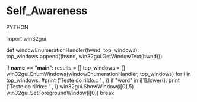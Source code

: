 # Self_Awareness



PYTHON


import win32gui
 
def windowEnumerationHandler(hwnd, top_windows):
    top_windows.append((hwnd, win32gui.GetWindowText(hwnd)))

if __name__ == "__main__":
    results = []
    top_windows = []
    win32gui.EnumWindows(windowEnumerationHandler, top_windows)
    for i in top_windows:
		#print ('Teste do rildo::: ' , i)
        if "word" in i[1].lower():
            print ('Teste do rildo::: ' , i)
            win32gui.ShowWindow(i[0],5)
            win32gui.SetForegroundWindow(i[0])
            break